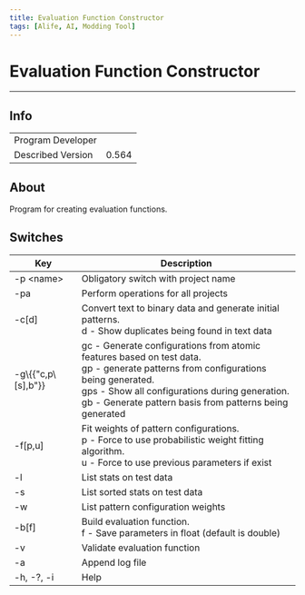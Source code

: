 ```yaml
---
title: Evaluation Function Constructor
tags: [Alife, AI, Modding Tool]
---
```


# Evaluation Function Constructor

___

## Info

<table>
  <tbody>
    <tr>
      <td>Program Developer</td>
      <td><Authors
          authors={['gsc_game_world']}
          size="small"
          showTitle={false}
        /></td>
    </tr>
    <tr>
      <td>Described Version</td>
      <td>0.564</td>
    </tr>
  </tbody>
</table>

## About

Program for creating evaluation functions.

## Switches

<table>
  <thead>
    <tr>
      <th>Key</th>
      <th>Description</th>
    </tr>
  </thead>
  <tbody>
    <tr>
      <td>-p &lt;name&gt;</td>
      <td>Obligatory switch with project name</td>
    </tr>
    <tr>
      <td>-pa</td>
      <td>Perform operations for all projects</td>
    </tr>
    <tr>
      <td>-c[d]</td>
      <td>
        Convert text to binary data and generate initial patterns. <br />d - Show duplicates being found in text data
      </td>
    </tr>
    <tr>
      <td>
        -g\{{"c,p\[s],b"}}
      </td>
      <td>
        gc - Generate configurations from atomic features based on test data. <br />gp - generate patterns from configurations being generated. <br />gps - Show all configurations during generation. <br />gb - Generate pattern basis from patterns being generated
      </td>
    </tr>
    <tr>
      <td>-f[p,u]</td>
      <td>
        Fit weights of pattern configurations. <br />p - Force to use probabilistic weight fitting algorithm. <br />u - Force to use previous parameters if exist
      </td>
    </tr>
    <tr>
      <td>-l</td>
      <td>List stats on test data</td>
    </tr>
    <tr>
      <td>-s</td>
      <td>List sorted stats on test data</td>
    </tr>
    <tr>
      <td>-w</td>
      <td>List pattern configuration weights</td>
    </tr>
    <tr>
      <td>-b[f]</td>
      <td>
        Build evaluation function. <br />f - Save parameters in float (default is double)
      </td>
    </tr>
    <tr>
      <td>-v</td>
      <td>Validate evaluation function</td>
    </tr>
    <tr>
      <td>-a</td>
      <td>Append log file</td>
    </tr>
    <tr>
      <td>-h, -?, -i</td>
      <td>Help</td>
    </tr>
  </tbody>
</table>
